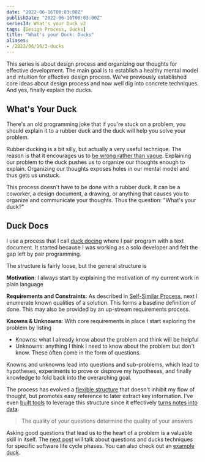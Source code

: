 ```yaml
---
date: "2022-06-16T00:03:00Z"
publishDate: "2022-06-16T00:03:00Z"
seriesId: What's your Duck v2
tags: [Design Process, Ducks]
title: "What's your Duck: Ducks"
aliases:
- /2022/06/16/3-ducks
---
```


<!-- TODO: add a video of working through a duck -->

This series is about design process and organizing our thoughts for effective development. The main goal is to establish a healthy mental model and intuition for effective design process. We've previously established core ideas about design process and now well dig into concrete techniques. And yes, finally explain the ducks.
<!--more-->

## What's Your Duck

There's an old programming joke that if you're stuck on a problem, you should explain it to a rubber duck and the duck will help you solve your problem.

Rubber ducking is a bit silly, but actually a very useful technique. The reason is that it encourages us to [be wrong rather than vague](./2022-06-16-1-Software-as-Clarity.md#better-wrong-than-vague). Explaining our problem to the duck pushes us to organize our thoughts enough to explain. Organizing our thoughts exposes holes in our mental model and thus gets us unstuck.

This process doesn't have to be done with a rubber duck. It can be a coworker, a design document, a drawing, or anything that causes you to organize and communicate your thoughts. Thus the question: "What's your duck?"

## Duck Docs

I use a process that I call [duck docing](../../posts/2021/2021-05-21-Duck-Structure.md) where I pair program with a text document. It started because I was working as a solo developer and felt the gap left by pair programming.

The structure is fairly loose, but the general structure is

**Motivation**: I always start by explaining the motivation of my current work in plain language

**Requirements and Constraints**: As described in [Self-Similar Process](./2022-06-16-2-Design-Tree-and-Incremental-Progress.md#self-similar-process), next I enumerate known qualities of a solution. This forms a baseline definition of done. This may also be provided by an up-stream requirements process.

**Knowns & Unknowns**: With core requirements in place I start exploring the problem by listing 
- Knowns: what I already know about the problem and think will be helpful
- Unknowns: anything I think I need to know about the problem but don't know. These often come in the form of questions.

Knowns and unknowns lead into questions and sub-problems, which lead to hypotheses, experiments to prove or disprove my hypotheses, and finally knowledge to fold back into the overarching goal.

The process has evolved a [flexible structure](../../posts/2021/2021-05-21-Duck-Structure.md) that doesn't inhibit my flow of thought, but promotes easy reference to later extract key information. I've even [built tools](https://github.com/farlee2121/Notedown) to leverage this structure since it effectively [turns notes into data](../../posts/2021/2021-03-05-Reference-Ready-Notes.md).

> The quality of your questions determine the quality of your answers

Asking good questions that lead us to the heart of a problem is a valuable skill in itself. The [next post](./2022-06-16-4-Stage-Specific-Questions.md) will talk about questions and ducks techniques for specific software life cycle phases. You can also check out an [example duck](../../posts/2021/2021-05-21-Duck-Structure.md#sample).
